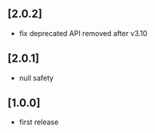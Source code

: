 ## [2.0.2]
- fix deprecated API removed after v3.10

## [2.0.1]
- null safety

## [1.0.0]
- first release
